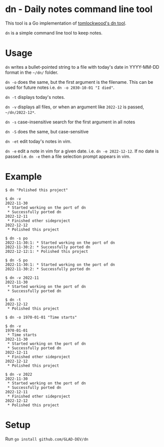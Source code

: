 # dn - Daily notes command line tool

This tool is a Go implementation of [tomlockwood's dn tool](https://github.com/tomlockwood/dn).

`dn` is a simple command line tool to keep notes.

# Usage

`dn` writes a bullet-pointed string to a file with today's date in YYYY-MM-DD format in the `~/dn/` folder.

`dn -o` does the same, but the first argument is the filename. This can be used for future notes i.e. `dn -o 2030-10-01 "I died"`.

`dn -t` displays today's notes.

`dn -v` displays all files, or when an argument like `2022-12` is passed, `~/dn/2022-12*`.

`dn -s` case-insensitive search for the first argument in all notes 

`dn -S` does the same, but case-sensitive

`dn -et` edit today's notes in vim.

`dn -e` edit a note in vim for a given date. i.e. `dn -e 2022-12-12`. If no date is passed i.e. `dn -e` then a file selection prompt appears in vim.

# Example

```
$ dn "Polished this project"

$ dn -v
2022-11-30
 * Started working on the port of dn
 * Successfully ported dn
2022-12-11
 * Finished other sideproject
2022-12-12
 * Polished this project

$ dn -s po
2022-11-30:1: * Started working on the port of dn
2022-11-30:2: * Successfully ported dn           
2022-12-12:1: * Polished this project   

$ dn -S po
2022-11-30:1: * Started working on the port of dn
2022-11-30:2: * Successfully ported dn 

$ dn -v 2022-11
2022-11-30
 * Started working on the port of dn
 * Successfully ported dn

$ dn -t
2022-12-12
 * Polished this project

$ dn -o 1970-01-01 "Time starts"

$ dn -v
1970-01-01
 * Time starts
2022-11-30
 * Started working on the port of dn
 * Successfully ported dn
2022-12-11
 * Finished other sideproject
2022-12-12
 * Polished this project

$ dn -v 2022
2022-11-30
 * Started working on the port of dn
 * Successfully ported dn
2022-12-11
 * Finished other sideproject
2022-12-12
 * Polished this project
```

# Setup

Run `go install github.com/GLAD-DEV/dn`